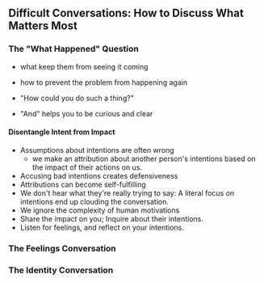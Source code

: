 ## Difficult Conversations: How to Discuss What Matters Most 

### The "What Happened" Question

- what keep them from seeing it coming
- how to prevent the problem from happening again

- "How could you do such a thing?"
- "And" helps you to be curious and clear

#### Disentangle Intent from Impact
- Assumptions about intentions are often wrong
   - we make an attribution about another person's intentions based on the impact of their actions on us.
- Accusing bad intentions creates defensiveness
- Attributions can become self-fulfilling
- We don't hear what they're really trying to say: A literal focus on intentions end up clouding the conversation.
- We ignore the complexity of human motivations
- Share the impact on you; Inquire about their intentions.
- Listen for feelings, and reflect on your intentions.

### The Feelings Conversation

### The Identity Conversation
